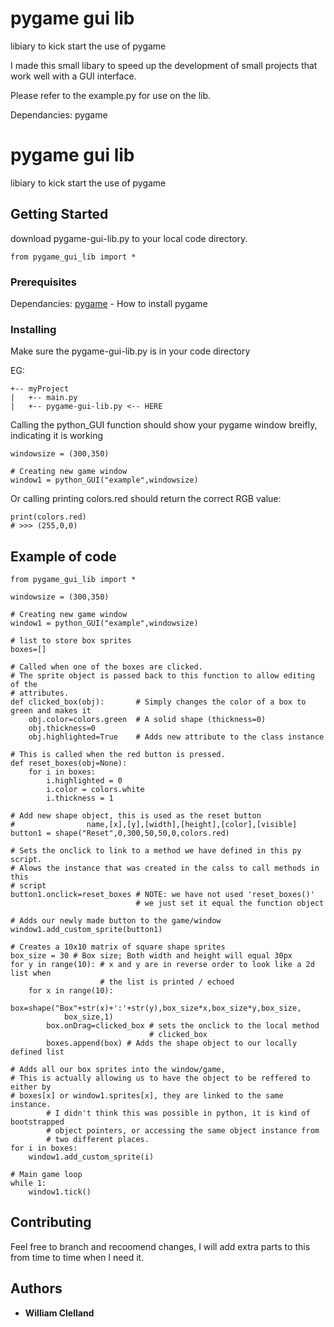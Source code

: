 # pygame gui lib
 libiary to kick start the use of pygame

I made this small libary to speed up the development of small projects that work well with a GUI interface.

Please refer to the example.py for use on the lib.

Dependancies: 
 pygame
 
# pygame gui lib

 libiary to kick start the use of pygame

## Getting Started

download pygame-gui-lib.py to your local code directory.

```
from pygame_gui_lib import *
```

### Prerequisites

Dependancies: 
 [pygame](https://www.pygame.org/wiki/GettingStarted) - How to install pygame

### Installing

Make sure the pygame-gui-lib.py is in your code directory

EG:
```
+-- myProject
|   +-- main.py
|   +-- pygame-gui-lib.py <-- HERE
```

Calling the python_GUI function should show your pygame window breifly, indicating it is working
```
windowsize = (300,350)

# Creating new game window
window1 = python_GUI("example",windowsize)
```

Or calling printing colors.red should return the correct RGB value:
```
print(colors.red)
# >>> (255,0,0)
```

## Example of code

```
from pygame_gui_lib import *

windowsize = (300,350)

# Creating new game window
window1 = python_GUI("example",windowsize)

# list to store box sprites
boxes=[]

# Called when one of the boxes are clicked.
# The sprite object is passed back to this function to allow editing of the
# attributes.
def clicked_box(obj):       # Simply changes the color of a box to green and makes it
    obj.color=colors.green  # A solid shape (thickness=0)
    obj.thickness=0
    obj.highlighted=True    # Adds new attribute to the class instance

# This is called when the red button is pressed.
def reset_boxes(obj=None):
    for i in boxes:
        i.highlighted = 0
        i.color = colors.white
        i.thickness = 1

# Add new shape object, this is used as the reset button
#                name,[x],[y],[width],[height],[color],[visible]
button1 = shape("Reset",0,300,50,50,0,colors.red)

# Sets the onclick to link to a method we have defined in this py script.
# Alows the instance that was created in the calss to call methods in this
# script
button1.onclick=reset_boxes # NOTE: we have not used 'reset_boxes()'
                            # we just set it equal the function object

# Adds our newly made button to the game/window
window1.add_custom_sprite(button1)

# Creates a 10x10 matrix of square shape sprites
box_size = 30 # Box size; Both width and height will equal 30px
for y in range(10): # x and y are in reverse order to look like a 2d list when
                    # the list is printed / echoed
    for x in range(10):
        box=shape("Box"+str(x)+':'+str(y),box_size*x,box_size*y,box_size,
            box_size,1)
        box.onDrag=clicked_box # sets the onclick to the local method
                               # clicked_box
        boxes.append(box) # Adds the shape object to our locally defined list

# Adds all our box sprites into the window/game,
# This is actually allowing us to have the object to be reffered to either by
# boxes[x] or window1.sprites[x], they are linked to the same instance.
        # I didn't think this was possible in python, it is kind of bootstrapped
        # object pointers, or accessing the same object instance from
        # two different places.
for i in boxes:
    window1.add_custom_sprite(i)

# Main game loop
while 1:
    window1.tick()
```

## Contributing

Feel free to branch and recoomend changes, I will add extra parts to this from time to time when I need it.


## Authors

* **William Clelland** 
